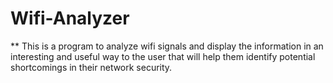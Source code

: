# Wifi-Analyzer 


** This is a program to analyze wifi signals and display the information in an interesting and useful way to the user that will help 
them identify potential shortcomings in their network security.
